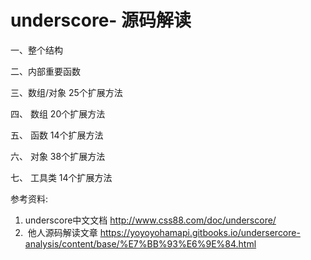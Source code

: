 # underscore- 源码解读
一、整个结构

二、内部重要函数

三、数组/对象 25个扩展方法

四、 数组  20个扩展方法

五、 函数 14个扩展方法

六、 对象 38个扩展方法

七、 工具类  14个扩展方法




参考资料:
1. underscore中文文档
  http://www.css88.com/doc/underscore/
2.  他人源码解读文章
  https://yoyoyohamapi.gitbooks.io/undersercore-analysis/content/base/%E7%BB%93%E6%9E%84.html
  
